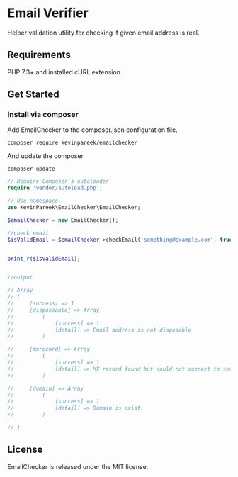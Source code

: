 # Email Verifier

Helper validation utility for checking if given email address is real.

## Requirements

PHP 7.3+ and installed cURL extension.

## Get Started

### Install via composer

Add EmailChecker to the composer.json configuration file.
```
composer require kevinpareek/emailchecker
```

And update the composer
```
composer update
```

```php
// Require Composer's autoloader.
require 'vendor/autoload.php';

// Use namespace.
use KevinPareek\EmailChecker\EmailChecker;

$emailChecker = new EmailChecker();

//check email
$isValidEmail = $emailChecker->checkEmail('something@example.com', true);


print_r($isValidEmail);


//output

// Array
// (
//     [success] => 1
//     [dispossable] => Array
//         (
//             [success] => 1
//             [detail] => Email address is not disposable
//         )

//     [mxrecord] => Array
//         (
//             [success] => 1
//             [detail] => MX record found but could not connect to server
//         )

//     [domain] => Array
//         (
//             [success] => 1
//             [detail] => Domain is exist.
//         )

// )
```

## License

EmailChecker is released under the MIT license.

